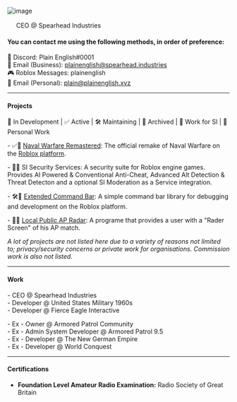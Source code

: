 ![image](https://user-images.githubusercontent.com/20248750/219106519-856b5534-c318-4b8e-9ab9-90dc2c5a8817.png)

<img src="https://cdn.discordapp.com/emojis/1064695871247237211.webp?size=96&quality=lossless" width="16"/> CEO @ Spearhead Industries

#### You can contact me using the following methods, in order of preference:
💬 Discord: Plain English#0001\
📧 Email (Business): plainenglish@spearhead.industries\
🎮 Roblox Messages: plainenglish\
📧 Email (Personal): plain@plainenglish.xyz

<hr/>

#### Projects
🚧 In Development | ✅ Active | 🛠 Maintaining | 💾 Archived | 🏢 Work for SI | 🧑 Personal Work

\- ✅🏢 [Naval Warfare Remastered](https://www.roblox.com/groups/6463427/Naval-Warfare-Remastered#!/about): The official remake of Naval Warfare on the [Roblox platform](https://corp.roblox.com/).

\- 🚧🏢 SI Security Services: A security suite for Roblox engine games. Provides AI Powered & Conventional Anti-Cheat, Advanced Alt Detection & Threat Detecton and a optional SI Moderation as a Service integration.

\- 🛠🧑 [Extended Command Bar](https://github.com/plainenglishh/Extended-Command-Bar): A simple command bar library for debugging and development on the Roblox platform.

\- 💾🧑 [Local Public AP Radar](https://github.com/plainenglishh/Local-Public-Armored-Patrol-Radar): A programe that provides a user with a "Rader Screen" of his AP match.

*A lot of projects are not listed here due to a variety of reasons not limited to; privacy/security concerns or private work for organisations. Commission work is also not listed.*

<hr/>

#### Work
\- CEO @ Spearhead Industries\
\- Developer @ United States Military 1960s\
\- Developer @ Fierce Eagle Interactive

\- Ex - Owner @ Armored Patrol Community\
\- Ex - Admin System Developer @ Armored Patrol 9.5\
\- Ex - Developer @ The New German Empire\
\- Ex - Developer @ World Conquest

<hr/>

#### Certifications

- **Foundation Level Amateur Radio Examination:** Radio Society of Great Britain
